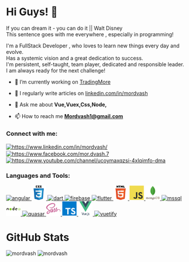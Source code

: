 <h1>Hi Guys! 👋</h1>
<p>
  If you can dream it - you can do it || Walt Disney <br>
This sentence goes with me everywhere , especially in programming!

I'm a FullStack Developer , who loves to learn new things every day and evolve.<br>
Has a systemic vision and a great dedication to success.<br>
I'm persistent, self-taught, team player, dedicated and responsible leader.<br>
I am always ready for the next challenge!
</p>

<!-- <p align="left"> <img src="https://komarev.com/ghpvc/?username=mordvash&label=Profile%20views&color=0e75b6&style=flat" alt="mordvash" /> </p> -->

<!-- <p align="left"> <a href="https://github.com/ryo-ma/github-profile-trophy"><img src="https://github-profile-trophy.vercel.app/?username=mordvash" alt="mordvash" /></a> </p> -->

- 🔭 I’m currently working on [TradingMore](https://github.com/MorDvash/TradingMore-server)

- 📝 I regularly write articles on [linkedin.com/in/mordvash](linkedin.com/in/mordvash)

- 💬 Ask me about **Vue,Vuex,Css,Node,**

- 📫 How to reach me **Mordvash1@gmail.com**

<h3 align="left">Connect with me:</h3>
<p align="left">
<a href="https://www.linkedin.com/in/mordvash/" target="blank"><img align="center" src="https://raw.githubusercontent.com/rahuldkjain/github-profile-readme-generator/master/src/images/icons/Social/linked-in-alt.svg" alt="https://www.linkedin.com/in/mordvash/" height="30" width="40" /></a>
<a href="https://www.facebook.com/mor.dvash.7" target="blank"><img align="center" src="https://raw.githubusercontent.com/rahuldkjain/github-profile-readme-generator/master/src/images/icons/Social/facebook.svg" alt="https://www.facebook.com/mor.dvash.7" height="30" width="40" /></a>
<a href="https://www.youtube.com/channel/UCoYmaXqzsI-4xlQiMfO-dmA" target="blank"><img align="center" src="https://raw.githubusercontent.com/rahuldkjain/github-profile-readme-generator/master/src/images/icons/Social/youtube.svg" alt="https://www.youtube.com/channel/ucoymaxqzsi-4xlqimfo-dma" height="30" width="40" /></a>
</p>

<h3 align="left">Languages and Tools:</h3>
<p align="left"> <a href="https://angular.io" target="_blank"> <img src="https://angular.io/assets/images/logos/angular/angular.svg" alt="angular" width="40" height="40"/> </a> <a href="https://www.w3schools.com/css/" target="_blank"> <img src="https://raw.githubusercontent.com/devicons/devicon/master/icons/css3/css3-original-wordmark.svg" alt="css3" width="40" height="40"/> </a> <a href="https://dart.dev" target="_blank"> <img src="https://www.vectorlogo.zone/logos/dartlang/dartlang-icon.svg" alt="dart" width="40" height="40"/> </a> <a href="https://firebase.google.com/" target="_blank"> <img src="https://www.vectorlogo.zone/logos/firebase/firebase-icon.svg" alt="firebase" width="40" height="40"/> </a> <a href="https://flutter.dev" target="_blank"> <img src="https://www.vectorlogo.zone/logos/flutterio/flutterio-icon.svg" alt="flutter" width="40" height="40"/> </a> <a href="https://www.w3.org/html/" target="_blank"> <img src="https://raw.githubusercontent.com/devicons/devicon/master/icons/html5/html5-original-wordmark.svg" alt="html5" width="40" height="40"/> </a> <a href="https://developer.mozilla.org/en-US/docs/Web/JavaScript" target="_blank"> <img src="https://raw.githubusercontent.com/devicons/devicon/master/icons/javascript/javascript-original.svg" alt="javascript" width="40" height="40"/> </a> <a href="https://www.mongodb.com/" target="_blank"> <img src="https://raw.githubusercontent.com/devicons/devicon/master/icons/mongodb/mongodb-original-wordmark.svg" alt="mongodb" width="40" height="40"/> </a> <a href="https://www.microsoft.com/en-us/sql-server" target="_blank"> <img src="https://www.svgrepo.com/show/303229/microsoft-sql-server-logo.svg" alt="mssql" width="40" height="40"/> </a> <a href="https://nodejs.org" target="_blank"> <img src="https://raw.githubusercontent.com/devicons/devicon/master/icons/nodejs/nodejs-original-wordmark.svg" alt="nodejs" width="40" height="40"/> </a> <a href="https://quasar.dev/" target="_blank"> <img src="https://cdn.quasar.dev/logo/svg/quasar-logo.svg" alt="quasar" width="40" height="40"/> </a> <a href="https://sass-lang.com" target="_blank"> <img src="https://raw.githubusercontent.com/devicons/devicon/master/icons/sass/sass-original.svg" alt="sass" width="40" height="40"/> </a> <a href="https://www.typescriptlang.org/" target="_blank"> <img src="https://raw.githubusercontent.com/devicons/devicon/master/icons/typescript/typescript-original.svg" alt="typescript" width="40" height="40"/> </a> <a href="https://vuejs.org/" target="_blank"> <img src="https://raw.githubusercontent.com/devicons/devicon/master/icons/vuejs/vuejs-original-wordmark.svg" alt="vuejs" width="40" height="40"/> </a> <a href="https://vuetifyjs.com/en/" target="_blank"> <img src="https://bestofjs.org/logos/vuetify.svg" alt="vuetify" width="40" height="40"/> </a> </p>


<h1>GitHub Stats</h1>
<p align="left">
  <img src="https://github-readme-stats.vercel.app/api/top-langs?username=mordvash&show_icons=true&locale=en&layout=compact" alt="mordvash"/> 
  <img src="https://github-readme-stats.vercel.app/api?username=mordvash&show_icons=true&locale=en" alt="mordvash" />
</p>


